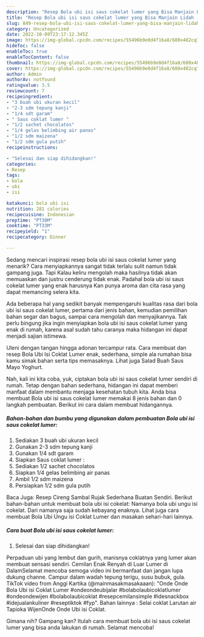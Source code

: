 ```yaml
---
description: "Resep Bola ubi isi saus cokelat lumer yang Bisa Manjain Lidah , Lezat"
title: "Resep Bola ubi isi saus cokelat lumer yang Bisa Manjain Lidah , Lezat"
slug: 849-resep-bola-ubi-isi-saus-cokelat-lumer-yang-bisa-manjain-lidah-lezat
category: Uncategorized
date: 2022-10-09T23:17:12.345Z
image: https://img-global.cpcdn.com/recipes/55496b9e0d4f16a8/680x482cq70/bola-ubi-isi-saus-cokelat-lumer-foto-resep-utama.jpg
hideToc: false
enableToc: true
enableTocContent: false
thumbnail: https://img-global.cpcdn.com/recipes/55496b9e0d4f16a8/680x482cq70/bola-ubi-isi-saus-cokelat-lumer-foto-resep-utama.jpg
cover: https://img-global.cpcdn.com/recipes/55496b9e0d4f16a8/680x482cq70/bola-ubi-isi-saus-cokelat-lumer-foto-resep-utama.jpg
author: Admin
authorAv: notfound
ratingvalue: 3.5
reviewcount: 7
recipeingredient:
- "3 buah ubi ukuran kecil"
- "2-3 sdm tepung kanji"
- "1/4 sdt garam"
- " Saus coklat lumer "
- "1/2 sachet chocolatos"
- "1/4 gelas belimbing air panas"
- "1/2 sdm maizena"
- "1/2 sdm gula putih"
recipeinstructions:

- "Selesai dan siap dihidangkan!"
categories:
- Resep
tags:
- bola
- ubi
- isi

katakunci: bola ubi isi 
nutrition: 281 calories
recipecuisine: Indonesian
preptime: "PT30M"
cooktime: "PT33M"
recipeyield: "1"
recipecategory: Dinner

---
```



Sedang mencari inspirasi resep bola ubi isi saus cokelat lumer yang menarik? Cara menyiapkannya sangat tidak terlalu sulit namun tidak gampang juga. Tapi Kalau keliru mengolah maka hasilnya tidak akan memuaskan dan justru cenderung tidak enak. Padahal bola ubi isi saus cokelat lumer yang enak harusnya Kan punya aroma dan cita rasa yang dapat memancing selera kita.


Ada beberapa hal yang sedikit banyak mempengaruhi kualitas rasa dari bola ubi isi saus cokelat lumer, pertama dari jenis bahan, kemudian pemilihan bahan segar dan bagus, sampai cara mengolah dan menyajikannya. Tak perlu bingung jika ingin menyiapkan bola ubi isi saus cokelat lumer yang enak di rumah, karena asal sudah tahu caranya maka hidangan ini dapat menjadi sajian istimewa.

Uleni dengan tangan hingga adonan tercampur rata. Cara membuat dan resep Bola Ubi Isi Coklat Lumer enak, sederhana, simple ala rumahan bisa kamu simak bahan serta tips memasaknya. Lihat juga Salad Buah Saus Mayo Yoghurt.


Nah, kali ini kita coba, yuk, ciptakan bola ubi isi saus cokelat lumer sendiri di rumah. Tetap dengan bahan sederhana, hidangan ini dapat memberi manfaat dalam membantu menjaga kesehatan tubuh kita. Anda bisa membuat Bola ubi isi saus cokelat lumer memakai 8 jenis bahan dan 0 langkah pembuatan. Berikut ini cara dalam membuat hidangannya.

<!--inarticleads1-->

##### Bahan-bahan dan bumbu yang digunakan dalam pembuatan Bola ubi isi saus cokelat lumer:

1. Sediakan 3 buah ubi ukuran kecil
1. Gunakan 2-3 sdm tepung kanji
1. Gunakan 1/4 sdt garam
1. Siapkan  Saus coklat lumer :
1. Sediakan 1/2 sachet chocolatos
1. Siapkan 1/4 gelas belimbing air panas
1. Ambil 1/2 sdm maizena
1. Persiapkan 1/2 sdm gula putih


Baca Juga: Resep Cireng Sambal Rujak Sederhana Buatan Sendiri. Berikut bahan-bahan untuk membuat bola ubi isi cokelat: Namanya bola ubi ungu isi cokelat. Dari namanya saja sudah kebayang enaknya. Lihat juga cara membuat Bola Ubi Ungu isi Coklat Lumer dan masakan sehari-hari lainnya. 

<!--inarticleads2-->

##### Cara buat Bola ubi isi saus cokelat lumer:


1. Selesai dan siap dihidangkan!

Perpaduan ubi yang lembut dan gurih, manisnya coklatnya yang lumer akan membuat sensasi sendiri. Cemilan Enak Renyah di Luar Lumer di DalamSelamat mencoba semoga video ini bermanfaat dan jangan lupa dukung channe. Campur dalam wadah tepung terigu, susu bubuk, gula. TikTok video from Anggi Kartika (@mainmasakmasakaaan): &#34;Onde Onde Bola Ubi isi Coklat Lumer #ondeondeubijalar #bolabolaubicoklatlumer #ondeondewijen #bolabolaubicoklat #resepcemilansimple #idesnackbox #idejualankuliner #reseptiktok #fyp&#34;. Bahan lainnya : Selai coklat Larutan air Tapioka WijenOnde Onde Ubi isi Coklat. 

Gimana nih? Gampang kan? Itulah cara membuat bola ubi isi saus cokelat lumer yang bisa anda lakukan di rumah. Selamat mencoba!
